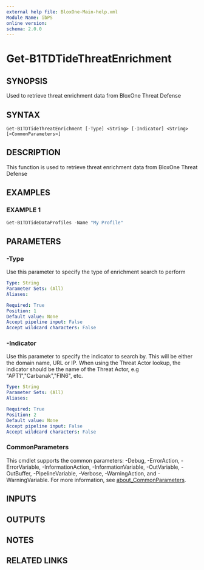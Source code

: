```yaml
---
external help file: BloxOne-Main-help.xml
Module Name: ibPS
online version:
schema: 2.0.0
---
```


# Get-B1TDTideThreatEnrichment

## SYNOPSIS
Used to retrieve threat enrichment data from BloxOne Threat Defense

## SYNTAX

```
Get-B1TDTideThreatEnrichment [-Type] <String> [-Indicator] <String> [<CommonParameters>]
```

## DESCRIPTION
This function is used to retrieve threat enrichment data from BloxOne Threat Defense

## EXAMPLES

### EXAMPLE 1
```powershell
Get-B1TDTideDataProfiles -Name "My Profile"
```

## PARAMETERS

### -Type
Use this parameter to specify the type of enrichment search to perform

```yaml
Type: String
Parameter Sets: (All)
Aliases:

Required: True
Position: 1
Default value: None
Accept pipeline input: False
Accept wildcard characters: False
```

### -Indicator
Use this parameter to specify the indicator to search by.
This will be either the domain name, URL or IP.
When using the Threat Actor lookup, the indicator should be the name of the Threat Actor, e.g "APT1","Carbanak","FIN6", etc.

```yaml
Type: String
Parameter Sets: (All)
Aliases:

Required: True
Position: 2
Default value: None
Accept pipeline input: False
Accept wildcard characters: False
```

### CommonParameters
This cmdlet supports the common parameters: -Debug, -ErrorAction, -ErrorVariable, -InformationAction, -InformationVariable, -OutVariable, -OutBuffer, -PipelineVariable, -Verbose, -WarningAction, and -WarningVariable. For more information, see [about_CommonParameters](http://go.microsoft.com/fwlink/?LinkID=113216).

## INPUTS

## OUTPUTS

## NOTES

## RELATED LINKS
